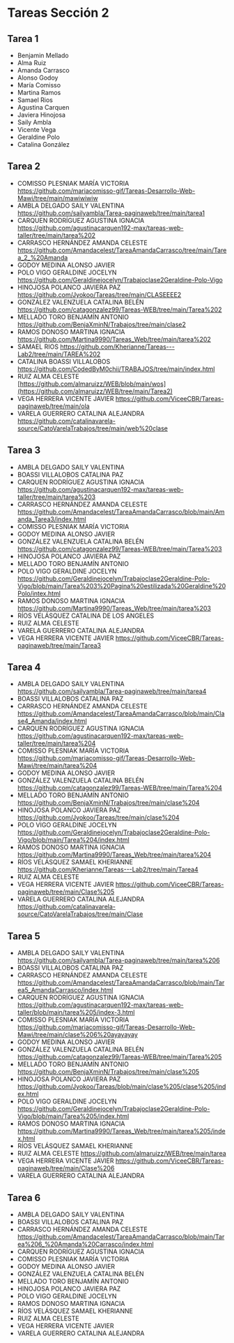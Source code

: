 # Tareas Sección 2

## Tarea 1
* Benjamin Mellado
* Alma Ruiz
* Amanda Carrasco 
* Alonso Godoy
* María Comisso
* Martina Ramos
* Samael Rios
* Agustina Carquen
* Javiera Hinojosa
* Saily Ambla
* Vicente Vega
* Geraldine Polo
* Catalina González 

## Tarea 2
* COMISSO PLESNIAK MARÍA VICTORIA https://github.com/mariacomisso-gif/Tareas-Desarrollo-Web-Mawi/tree/main/mawiwiwiw
* AMBLA DELGADO SAILY VALENTINA https://github.com/sailyambla/Tarea-paginaweb/tree/main/tarea1
* CARQUEN RODRÍGUEZ AGUSTINA IGNACIA https://github.com/agustinacarquen192-max/tareas-web-taller/tree/main/tarea%202
* CARRASCO HERNÁNDEZ AMANDA CELESTE https://github.com/Amandacelest/TareaAmandaCarrasco/tree/main/Tarea_2_%20Amanda
* GODOY MEDINA ALONSO JAVIER
* POLO VIGO GERALDINE JOCELYN https://github.com/Geraldinejocelyn/Trabajoclase2Geraldine-Polo-Vigo
* HINOJOSA POLANCO JAVIERA PAZ  https://github.com/Jyokoo/Tareas/tree/main/CLASEEEE2
* GONZÁLEZ VALENZUELA CATALINA BELÉN https://github.com/catagonzalez99/Tareas-WEB/tree/main/Tarea%202 
* MELLADO TORO BENJAMÍN ANTONIO https://github.com/BenjaXminN/Trabajos/tree/main/clase2
* RAMOS DONOSO MARTINA IGNACIA https://github.com/Martina9990/Tareas_Web/tree/main/tarea%202
* SAMAEL RIOS https://github.com/Kherianne/Tareas---Lab2/tree/main/TAREA%202
* CATALINA BOASSI VILLALOBOS https://github.com/CodedByM0chii/TRABAJOS/tree/main/index.html
* RUIZ ALMA CELESTE [https://github.com/almaruizz/WEB/blob/main/wos](https://github.com/almaruizz/WEB/tree/main/Tarea2)
* VEGA HERRERA VICENTE JAVIER https://github.com/ViceeCBR/Tareas-paginaweb/tree/main/ola
* VARELA GUERRERO CATALINA ALEJANDRA https://github.com/catalinavarela-source/CatoVarelaTrabajos/tree/main/web%20clase

## Tarea 3
* AMBLA DELGADO SAILY VALENTINA
* BOASSI VILLALOBOS CATALINA PAZ
* CARQUEN RODRÍGUEZ AGUSTINA IGNACIA https://github.com/agustinacarquen192-max/tareas-web-taller/tree/main/tarea%203
* CARRASCO HERNÁNDEZ AMANDA CELESTE https://github.com/Amandacelest/TareaAmandaCarrasco/blob/main/Amanda_Tarea3/index.html
* COMISSO PLESNIAK MARÍA VICTORIA
* GODOY MEDINA ALONSO JAVIER
* GONZÁLEZ VALENZUELA CATALINA BELÉN https://github.com/catagonzalez99/Tareas-WEB/tree/main/Tarea%203
* HINOJOSA POLANCO JAVIERA PAZ
* MELLADO TORO BENJAMÍN ANTONIO
* POLO VIGO GERALDINE JOCELYN https://github.com/Geraldinejocelyn/Trabajoclase2Geraldine-Polo-Vigo/blob/main/Tarea%203%20Pagina%20estilizada%20Geraldine%20Polo/intex.html
* RAMOS DONOSO MARTINA IGNACIA https://github.com/Martina9990/Tareas_Web/tree/main/tarea%203
* RÍOS VELÁSQUEZ CATALINA DE LOS ANGELES
* RUIZ ALMA CELESTE
* VARELA GUERRERO CATALINA ALEJANDRA
* VEGA HERRERA VICENTE JAVIER https://github.com/ViceeCBR/Tareas-paginaweb/tree/main/Tarea3

## Tarea 4
* AMBLA DELGADO SAILY VALENTINA https://github.com/sailyambla/Tarea-paginaweb/tree/main/tarea4
* BOASSI VILLALOBOS CATALINA PAZ
* CARRASCO HERNÁNDEZ AMANDA CELESTE https://github.com/Amandacelest/TareaAmandaCarrasco/blob/main/Clase4_Amanda/index.html
* CARQUEN RODRÍGUEZ AGUSTINA IGNACIA https://github.com/agustinacarquen192-max/tareas-web-taller/tree/main/tarea%204
* COMISSO PLESNIAK MARÍA VICTORIA https://github.com/mariacomisso-gif/Tareas-Desarrollo-Web-Mawi/tree/main/tarea%204
* GODOY MEDINA ALONSO JAVIER
* GONZÁLEZ VALENZUELA CATALINA BELÉN https://github.com/catagonzalez99/Tareas-WEB/tree/main/Tarea%204
* MELLADO TORO BENJAMÍN ANTONIO https://github.com/BenjaXminN/Trabajos/tree/main/clase%204
* HINOJOSA POLANCO JAVIERA PAZ https://github.com/Jyokoo/Tareas/tree/main/clase%204
* POLO VIGO GERALDINE JOCELYN https://github.com/Geraldinejocelyn/Trabajoclase2Geraldine-Polo-Vigo/blob/main/Tarea%204/index.html
* RAMOS DONOSO MARTINA IGNACIA https://github.com/Martina9990/Tareas_Web/tree/main/tarea%204
* RÍOS VELÁSQUEZ SAMAEL KHERIANNE https://github.com/Kherianne/Tareas---Lab2/tree/main/Tarea4
* RUIZ ALMA CELESTE
* VEGA HERRERA VICENTE JAVIER https://github.com/ViceeCBR/Tareas-paginaweb/tree/main/Clase%205
* VARELA GUERRERO CATALINA ALEJANDRA https://github.com/catalinavarela-source/CatoVarelaTrabajos/tree/main/Clase

## Tarea 5
* AMBLA DELGADO SAILY VALENTINA https://github.com/sailyambla/Tarea-paginaweb/tree/main/tarea%206
* BOASSI VILLALOBOS CATALINA PAZ
* CARRASCO HERNÁNDEZ AMANDA CELESTE https://github.com/Amandacelest/TareaAmandaCarrasco/blob/main/Tarea5_AmandaCarrasco/index.html
* CARQUEN RODRÍGUEZ AGUSTINA IGNACIA https://github.com/agustinacarquen192-max/tareas-web-taller/blob/main/tarea%205/index-3.html
* COMISSO PLESNIAK MARÍA VICTORIA https://github.com/mariacomisso-gif/Tareas-Desarrollo-Web-Mawi/tree/main/clase%206%20ayayayay
* GODOY MEDINA ALONSO JAVIER
* GONZÁLEZ VALENZUELA CATALINA BELÉN https://github.com/catagonzalez99/Tareas-WEB/tree/main/Tarea%205
* MELLADO TORO BENJAMÍN ANTONIO https://github.com/BenjaXminN/Trabajos/tree/main/clase%205
* HINOJOSA POLANCO JAVIERA PAZ  https://github.com/Jyokoo/Tareas/blob/main/clase%205/clase%205/index.html
* POLO VIGO GERALDINE JOCELYN https://github.com/Geraldinejocelyn/Trabajoclase2Geraldine-Polo-Vigo/blob/main/Tarea%205/index.html
* RAMOS DONOSO MARTINA IGNACIA https://github.com/Martina9990/Tareas_Web/tree/main/tarea%205/index.html
* RÍOS VELÁSQUEZ SAMAEL KHERIANNE
* RUIZ ALMA CELESTE https://github.com/almaruizz/WEB/tree/main/tarea
* VEGA HERRERA VICENTE JAVIER https://github.com/ViceeCBR/Tareas-paginaweb/tree/main/Clase%206
* VARELA GUERRERO CATALINA ALEJANDRA

## Tarea 6
* AMBLA DELGADO SAILY VALENTINA 
* BOASSI VILLALOBOS CATALINA PAZ
* CARRASCO HERNÁNDEZ AMANDA CELESTE https://github.com/Amandacelest/TareaAmandaCarrasco/blob/main/Tarea%206_%20Amanda%20Carrasco/index.html
* CARQUEN RODRÍGUEZ AGUSTINA IGNACIA
* COMISSO PLESNIAK MARÍA VICTORIA 
* GODOY MEDINA ALONSO JAVIER
* GONZÁLEZ VALENZUELA CATALINA BELÉN
* MELLADO TORO BENJAMÍN ANTONIO 
* HINOJOSA POLANCO JAVIERA PAZ  
* POLO VIGO GERALDINE JOCELYN 
* RAMOS DONOSO MARTINA IGNACIA 
* RÍOS VELÁSQUEZ SAMAEL KHERIANNE
* RUIZ ALMA CELESTE 
* VEGA HERRERA VICENTE JAVIER
* VARELA GUERRERO CATALINA ALEJANDRA
